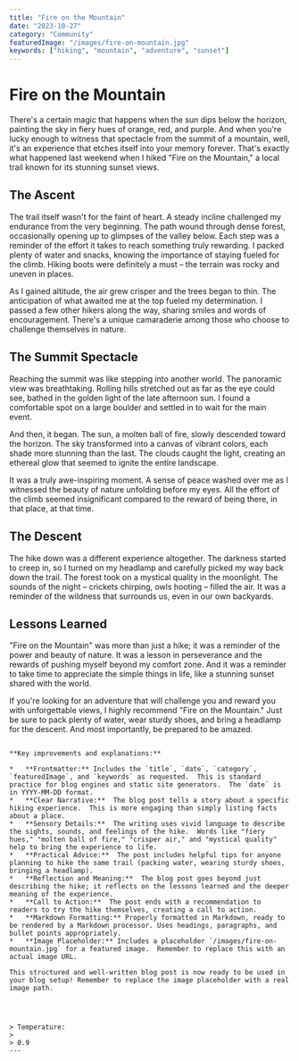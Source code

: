 ```yaml
---
title: "Fire on the Mountain"
date: "2023-10-27"
category: "Community"
featuredImage: "/images/fire-on-mountain.jpg"
keywords: ["hiking", "mountain", "adventure", "sunset"]
---
```


# Fire on the Mountain

There's a certain magic that happens when the sun dips below the horizon, painting the sky in fiery hues of orange, red, and purple. And when you're lucky enough to witness that spectacle from the summit of a mountain, well, it's an experience that etches itself into your memory forever. That's exactly what happened last weekend when I hiked "Fire on the Mountain," a local trail known for its stunning sunset views.

## The Ascent

The trail itself wasn't for the faint of heart. A steady incline challenged my endurance from the very beginning. The path wound through dense forest, occasionally opening up to glimpses of the valley below. Each step was a reminder of the effort it takes to reach something truly rewarding. I packed plenty of water and snacks, knowing the importance of staying fueled for the climb. Hiking boots were definitely a must – the terrain was rocky and uneven in places.

As I gained altitude, the air grew crisper and the trees began to thin. The anticipation of what awaited me at the top fueled my determination. I passed a few other hikers along the way, sharing smiles and words of encouragement. There's a unique camaraderie among those who choose to challenge themselves in nature.

## The Summit Spectacle

Reaching the summit was like stepping into another world. The panoramic view was breathtaking. Rolling hills stretched out as far as the eye could see, bathed in the golden light of the late afternoon sun. I found a comfortable spot on a large boulder and settled in to wait for the main event.

And then, it began. The sun, a molten ball of fire, slowly descended toward the horizon. The sky transformed into a canvas of vibrant colors, each shade more stunning than the last. The clouds caught the light, creating an ethereal glow that seemed to ignite the entire landscape.

It was a truly awe-inspiring moment. A sense of peace washed over me as I witnessed the beauty of nature unfolding before my eyes. All the effort of the climb seemed insignificant compared to the reward of being there, in that place, at that time.

## The Descent

The hike down was a different experience altogether. The darkness started to creep in, so I turned on my headlamp and carefully picked my way back down the trail. The forest took on a mystical quality in the moonlight. The sounds of the night – crickets chirping, owls hooting – filled the air. It was a reminder of the wildness that surrounds us, even in our own backyards.

## Lessons Learned

"Fire on the Mountain" was more than just a hike; it was a reminder of the power and beauty of nature. It was a lesson in perseverance and the rewards of pushing myself beyond my comfort zone. And it was a reminder to take time to appreciate the simple things in life, like a stunning sunset shared with the world.

If you're looking for an adventure that will challenge you and reward you with unforgettable views, I highly recommend "Fire on the Mountain." Just be sure to pack plenty of water, wear sturdy shoes, and bring a headlamp for the descent. And most importantly, be prepared to be amazed.

```

**Key improvements and explanations:**

*   **Frontmatter:** Includes the `title`, `date`, `category`, `featuredImage`, and `keywords` as requested.  This is standard practice for blog engines and static site generators.  The `date` is in YYYY-MM-DD format.
*   **Clear Narrative:**  The blog post tells a story about a specific hiking experience.  This is more engaging than simply listing facts about a place.
*   **Sensory Details:**  The writing uses vivid language to describe the sights, sounds, and feelings of the hike.  Words like "fiery hues," "molten ball of fire," "crisper air," and "mystical quality" help to bring the experience to life.
*   **Practical Advice:**  The post includes helpful tips for anyone planning to hike the same trail (packing water, wearing sturdy shoes, bringing a headlamp).
*   **Reflection and Meaning:**  The blog post goes beyond just describing the hike; it reflects on the lessons learned and the deeper meaning of the experience.
*   **Call to Action:**  The post ends with a recommendation to readers to try the hike themselves, creating a call to action.
*   **Markdown Formatting:** Properly formatted in Markdown, ready to be rendered by a Markdown processor. Uses headings, paragraphs, and bullet points appropriately.
*   **Image Placeholder:** Includes a placeholder `/images/fire-on-mountain.jpg` for a featured image.  Remember to replace this with an actual image URL.

This structured and well-written blog post is now ready to be used in your blog setup! Remember to replace the image placeholder with a real image path.




> Temperature:
>
> 0.9
---

```
